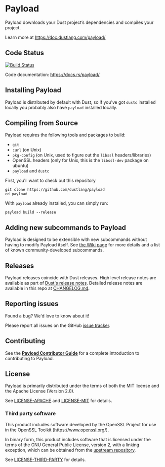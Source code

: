 # Payload

Payload downloads your Dust project’s dependencies and compiles your project.

Learn more at https://doc.dustlang.com/payload/

## Code Status

[![Build Status](https://dev.azure.com/dustlang/cargo/_apis/build/status/dustlang.payload?branchName=auto-cargo)](https://dev.azure.com/dustlang/payload/_build?definitionId=18)

Code documentation: https://docs.rs/payload/

## Installing Payload

Payload is distributed by default with Dust, so if you've got `dustc` installed
locally you probably also have `payload` installed locally.

## Compiling from Source

Payload requires the following tools and packages to build:

* `git`
* `curl` (on Unix)
* `pkg-config` (on Unix, used to figure out the `libssl` headers/libraries)
* OpenSSL headers (only for Unix, this is the `libssl-dev` package on ubuntu)
* `payload` and `dustc`

First, you'll want to check out this repository

```
git clone https://github.com/dustlang/payload
cd payload
```

With `payload` already installed, you can simply run:

```
payload build --release
```

## Adding new subcommands to Payload

Payload is designed to be extensible with new subcommands without having to modify
Payload itself. See [the Wiki page][third-party-subcommands] for more details and
a list of known community-developed subcommands.

[third-party-subcommands]: https://github.com/dustlang/payload/wiki/Third-party-payload-subcommands


## Releases

Payload releases coincide with Dust releases.
High level release notes are available as part of [Dust's release notes][rel].
Detailed release notes are available in this repo at [CHANGELOG.md].

[rel]: https://github.com/dustlang/dust/blob/master/RELEASES.md
[CHANGELOG.md]: CHANGELOG.md

## Reporting issues

Found a bug? We'd love to know about it!

Please report all issues on the GitHub [issue tracker][issues].

[issues]: https://github.com/dustlang/payload/issues

## Contributing

See the **[Payload Contributor Guide]** for a complete introduction
to contributing to Payload.

[Payload Contributor Guide]: https://dustlang.github.io/payload/contrib/

## License

Payload is primarily distributed under the terms of both the MIT license
and the Apache License (Version 2.0).

See [LICENSE-APACHE](LICENSE-APACHE) and [LICENSE-MIT](LICENSE-MIT) for details.

### Third party software

This product includes software developed by the OpenSSL Project
for use in the OpenSSL Toolkit (https://www.openssl.org/).

In binary form, this product includes software that is licensed under the
terms of the GNU General Public License, version 2, with a linking exception,
which can be obtained from the [upstream repository][1].

See [LICENSE-THIRD-PARTY](LICENSE-THIRD-PARTY) for details.

[1]: https://github.com/libgit2/libgit2

